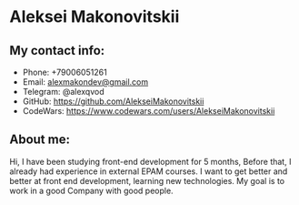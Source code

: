 # Aleksei Makonovitskii
## My contact info:
* Phone: +79006051261
* Email: alexmakondev@gmail.com
* Telegram: @alexqvod
* GitHub: https://github.com/AlekseiMakonovitskii
* CodeWars: https://www.codewars.com/users/AlekseiMakonovitskii

## About me:
Hi, I have been studying front-end development for 5 months,
Before that, I already had experience in external EPAM courses.
I want to get better and better at front end development, learning new technologies. 
My goal is to work in a good Company with good people.